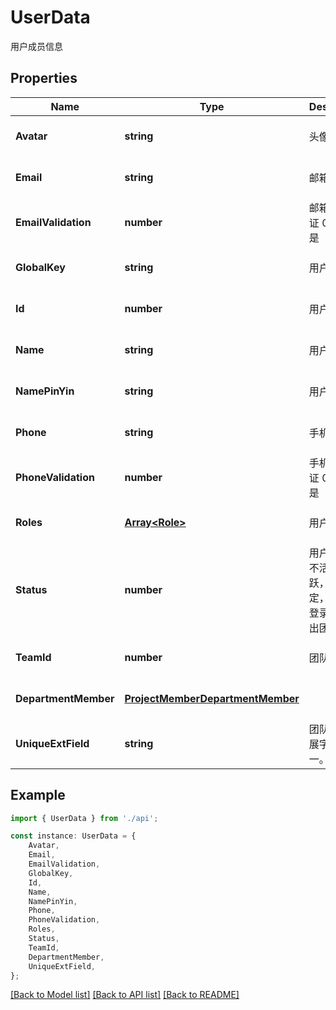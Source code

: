 # UserData

用户成员信息

## Properties

Name | Type | Description | Notes
------------ | ------------- | ------------- | -------------
**Avatar** | **string** | 头像 | [optional] [default to '']
**Email** | **string** | 邮箱 | [optional] [default to '']
**EmailValidation** | **number** | 邮箱是否验证 0 否 /1 是 | [optional] [default to undefined]
**GlobalKey** | **string** | 用户 GK | [optional] [default to '']
**Id** | **number** | 用户Id | [optional] [default to undefined]
**Name** | **string** | 用户名 | [optional] [default to '']
**NamePinYin** | **string** | 用户名拼音 | [optional] [default to '']
**Phone** | **string** | 手机号 | [optional] [default to '']
**PhoneValidation** | **number** | 手机是否验证 0 否 /1 是 | [optional] [default to undefined]
**Roles** | [**Array&lt;Role&gt;**](Role.md) | 用户组 | [optional] [default to undefined]
**Status** | **number** | 用户状态 0不活跃，1活跃，-1被锁定，-2锁定登录，-3退出团队 | [optional] [default to undefined]
**TeamId** | **number** | 团队Id | [optional] [default to 0]
**DepartmentMember** | [**ProjectMemberDepartmentMember**](ProjectMemberDepartmentMember.md) |  | [optional] [default to undefined]
**UniqueExtField** | **string** | 团队用户扩展字段、唯一。非必填 | [optional] [default to '']

## Example

```typescript
import { UserData } from './api';

const instance: UserData = {
    Avatar,
    Email,
    EmailValidation,
    GlobalKey,
    Id,
    Name,
    NamePinYin,
    Phone,
    PhoneValidation,
    Roles,
    Status,
    TeamId,
    DepartmentMember,
    UniqueExtField,
};
```

[[Back to Model list]](../README.md#documentation-for-models) [[Back to API list]](../README.md#documentation-for-api-endpoints) [[Back to README]](../README.md)
